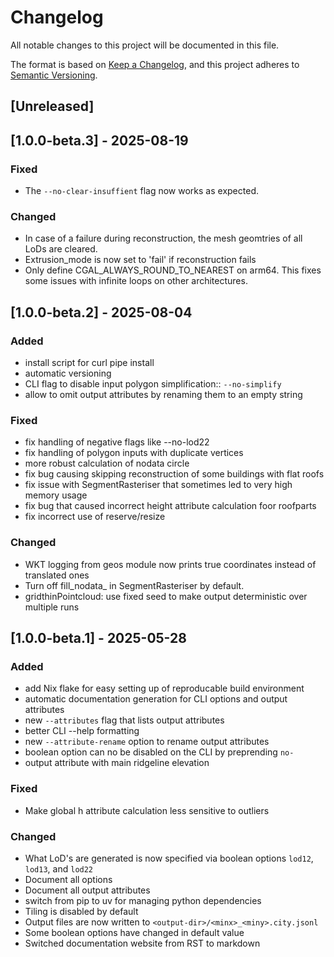 # Changelog

All notable changes to this project will be documented in this file.

The format is based on [Keep a Changelog](https://keepachangelog.com/en/1.1.0/),
and this project adheres to [Semantic Versioning](https://semver.org/spec/v2.0.0.html).

## [Unreleased]

## [1.0.0-beta.3] - 2025-08-19

### Fixed
- The `--no-clear-insuffient` flag now works as expected.

### Changed
- In case of a failure during reconstruction, the mesh geomtries of all LoDs are cleared.
- Extrusion_mode is now set to 'fail' if reconstruction fails
- Only define CGAL_ALWAYS_ROUND_TO_NEAREST on arm64. This fixes some issues with infinite loops on other architectures.

## [1.0.0-beta.2] - 2025-08-04

### Added
- install script for curl pipe install
- automatic versioning
- CLI flag to disable input polygon simplification:: `--no-simplify`
- allow to omit output attributes by renaming them to an empty string

### Fixed
- fix handling of negative flags like --no-lod22
- fix handling of polygon inputs with duplicate vertices
- more robust calculation of nodata circle
- fix bug causing skipping reconstruction of some buildings with flat roofs
- fix issue with SegmentRasteriser that sometimes led to very high memory usage
- fix bug that caused incorrect height attribute calculation foor roofparts
- fix incorrect use of reserve/resize

### Changed
- WKT logging from geos module now prints true coordinates instead of translated ones
- Turn off fill_nodata_ in SegmentRasteriser by default.
- gridthinPointcloud: use fixed seed to make output deterministic over multiple runs

## [1.0.0-beta.1] - 2025-05-28

### Added
- add Nix flake for easy setting up of reproducable build environment
- automatic documentation generation for CLI options and output attributes
- new `--attributes` flag that lists output attributes
- better CLI --help formatting
- new `--attribute-rename` option to rename output attributes
- boolean option can no be disabled on the CLI by preprending `no-`
- output attribute with main ridgeline elevation

### Fixed
- Make global h attribute calculation less sensitive to outliers

### Changed
- What LoD's are generated is now specified via boolean options `lod12`, `lod13`, and `lod22`
- Document all options
- Document all output attributes
- switch from pip to uv for managing python dependencies
- Tiling is disabled by default
- Output files are now written to `<output-dir>/<minx>_<miny>.city.jsonl`
- Some boolean options have changed in default value
- Switched documentation website from RST to markdown
